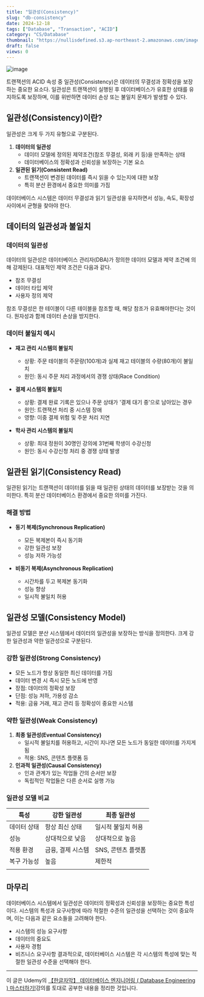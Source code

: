 ```yaml
---
title: "일관성(Consistency)"
slug: "db-consistency"
date: 2024-12-18
tags: ["Database", "Transaction", "ACID"]
category: "CS/Database"
thumbnail: "https://nullisdefined.s3.ap-northeast-2.amazonaws.com/images/432972f52003de35f8bc825a2f8d1a2d.png"
draft: false
views: 0
---
```

![image](https://nullisdefined.s3.ap-northeast-2.amazonaws.com/images/432972f52003de35f8bc825a2f8d1a2d.png)

트랜잭션의 ACID 속성 중 일관성(Consistency)은 데이터의 무결성과 정확성을 보장하는 중요한 요소다. 일관성은 트랜잭션이 실행된 후 데이터베이스가 유효한 상태를 유지하도록 보장하며, 이를 위반하면 데이터 손상 또는 불일치 문제가 발생할 수 있다. 

## 일관성(Consistency)이란?
일관성은 크게 두 가지 유형으로 구분된다.

1. **데이터의 일관성**
    - 데이터 모델에 정의된 제약조건(참조 무결성, 외래 키 등)을 만족하는 상태
    - 데이터베이스의 정확성과 신뢰성을 보장하는 기본 요소
2. **일관된 읽기(Consistent Read)**
    - 트랜잭션이 변경된 데이터를 즉시 읽을 수 있는지에 대한 보장
    - 특히 분산 환경에서 중요한 의미를 가짐

데이터베이스 시스템은 데이터 무결성과 읽기 일관성을 유지하면서 성능, 속도, 확장성 사이에서 균형을 찾아야 한다.

## 데이터의 일관성과 불일치

### 데이터의 일관성
데이터의 일관성은 데이터베이스 관리자(DBA)가 정의한 데이터 모델과 제약 조건에 의해 강제된다. 대표적인 제약 조건은 다음과 같다.
- 참조 무결성
- 데이터 타입 제약
- 사용자 정의 제약

참조 무결성은 한 테이블이 다른 테이블을 참조할 때, 해당 참조가 유효해야한다는 것이다. 원자성과 함께 데이터 손상을 방지한다.

### 데이터 불일치 예시

- **재고 관리 시스템의 불일치**
    - 상황: 주문 테이블의 주문량(100개)과 실제 재고 테이블의 수량(80개)이 불일치
    - 원인: 동시 주문 처리 과정에서의 경쟁 상태(Race Condition)
  
- **결제 시스템의 불일치**
    - 상황: 결제 완료 기록은 있으나 주문 상태가 '결제 대기 중'으로 남아있는 경우
    - 원인: 트랜잭션 처리 중 시스템 장애
    - 영향: 이중 결제 위험 및 주문 처리 지연

- **학사 관리 시스템의 불일치**
    - 상황: 최대 정원이 30명인 강의에 31번째 학생이 수강신청
    - 원인: 동시 수강신청 처리 중 경쟁 상태 발생

## 일관된 읽기(Consistency Read)
일관된 읽기는 트랜잭션이 데이터를 읽을 때 일관된 상태의 데이터를 보장받는 것을 의미한다. 특히 분산 데이터베이스 환경에서 중요한 의미를 가진다.

### 해결 방법
- **동기 복제(Synchronous Replication)**
    - 모든 복제본이 즉시 동기화
    - 강한 일관성 보장
    - 성능 저하 가능성

- **비동기 복제(Asynchronous Replication)**
    - 시간차를 두고 복제본 동기화
    - 성능 향상
    - 일시적 불일치 허용

## 일관성 모델(Consistency Model)
일관성 모델은 분산 시스템에서 데이터의 일관성을 보장하는 방식을 정의한다. 크게 강한 일관성과 약한 일관성으로 구분된다.
### 강한 일관성(Strong Consistency)
- 모든 노드가 항상 동일한 최신 데이터를 가짐
- 데이터 변경 시 즉시 모든 노드에 반영
- 장점: 데이터의 정확성 보장
- 단점: 성능 저하, 가용성 감소
- 적용: 금융 거래, 재고 관리 등 정확성이 중요한 시스템

### 약한 일관성(Weak Consistency)
1. **최종 일관성(Eventual Consistency)**
    - 일시적 불일치를 허용하고, 시간이 지나면 모든 노드가 동일한 데이터를 가지게 됨
    - 적용: SNS, 콘텐츠 플랫폼 등
2. **인과적 일관성(Causal Consistency)**
    - 인과 관계가 있는 작업들 간의 순서만 보장
    - 독립적인 작업들은 다른 순서로 실행 가능

### 일관성 모델 비교

| 특성     | 강한 일관성     | 최종 일관성       |
| ------ | ---------- | ------------ |
| 데이터 상태 | 항상 최신 상태   | 일시적 불일치 허용   |
| 성능     | 상대적으로 낮음   | 상대적으로 높음     |
| 적용 환경  | 금융, 결제 시스템 | SNS, 콘텐츠 플랫폼 |
| 복구 가능성 | 높음         | 제한적          |
|        |            |              |
## 마무리
데이터베이스 시스템에서 일관성은 데이터의 정확성과 신뢰성을 보장하는 중요한 특성이다. 시스템의 특성과 요구사항에 따라 적절한 수준의 일관성을 선택하는 것이 중요하며, 이는 다음과 같은 요소들을 고려해야 한다.
- 시스템의 성능 요구사항
- 데이터의 중요도
- 사용자 경험
- 비즈니스 요구사항
결과적으로, 데이터베이스 시스템은 각 시스템의 특성에 맞는 적절한 일관성 수준을 선택해야 한다.

---
이 글은 Udemy의 [【한글자막】 데이터베이스 엔지니어링 ( Database Engineering ) 마스터하기!](https://www.udemy.com/course/database-engineering-korean/)강의를 토대로 공부한 내용을 정리한 것입니다.